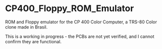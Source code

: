 # CP400_Floppy_ROM_Emulator
ROM and Floppy emulator for the CP 400 Color Computer, a TRS-80 Color clone made in Brasil.

This is a working in progress - the PCBs are not yet verified, and I cannot confirm they are functional.
